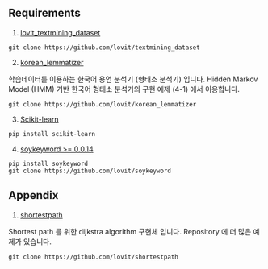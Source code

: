 ## Requirements

1. [lovit_textmining_dataset](https://github.com/lovit/textmining_dataset)

```
git clone https://github.com/lovit/textmining_dataset
```

2. [korean_lemmatizer](https://github.com/lovit/korean_lemmatizer)

학습데이터를 이용하는 한국어 용언 분석기 (형태소 분석기) 입니다. Hidden Markov Model (HMM) 기반 한국어 형태소 분석기의 구현 예제 (4-1) 에서 이용합니다.

```
git clone https://github.com/lovit/korean_lemmatizer
```

3. [Scikit-learn](https://scikit-learn.org/)

```
pip install scikit-learn
```

4. [soykeyword >= 0.0.14](https://github.com/lovit/soykeyword/)

```
pip install soykeyword
git clone https://github.com/lovit/soykeyword
```

## Appendix

1. [shortestpath](https://github.com/lovit/shortestpath)

Shortest path 를 위한 dijkstra algorithm 구현체 입니다. Repository 에 더 많은 예제가 있습니다.

```
git clone https://github.com/lovit/shortestpath
```
